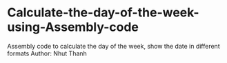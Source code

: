 # Calculate-the-day-of-the-week-using-Assembly-code
Assembly code to calculate the day of the week, show the date in different formats <space><space>
Author: Nhut Thanh
